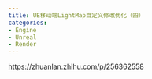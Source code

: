 ```yaml
---
title: UE移动端LightMap自定义修改优化（四）
categories: 
- Engine
- Unreal
- Render
---
```

https://zhuanlan.zhihu.com/p/256362558